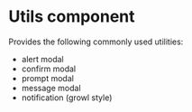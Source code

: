 # Utils component

Provides the following commonly used utilities:

- alert modal
- confirm modal
- prompt modal
- message modal
- notification (growl style)
